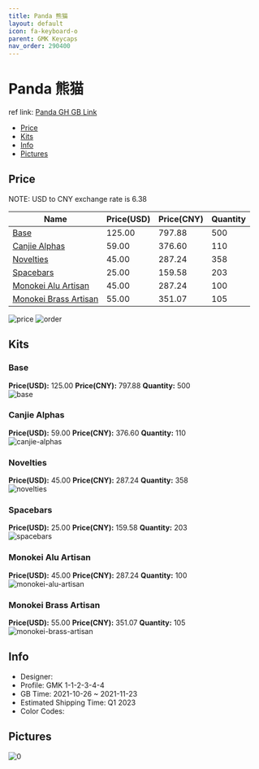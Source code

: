 ```yaml
---
title: Panda 熊猫
layout: default
icon: fa-keyboard-o
parent: GMK Keycaps
nav_order: 290400
---
```


# Panda 熊猫

ref link: [Panda GH GB Link](https://geekhack.org/index.php?topic=115099.0)

* [Price](#price)
* [Kits](#kits)
* [Info](#info)
* [Pictures](#pictures)

## Price

NOTE: USD to CNY exchange rate is 6.38

| Name          | Price(USD)   |  Price(CNY) | Quantity |
| ------------- | ------------ |  ---------- | -------- |
|[Base](#base)|125.00|797.88|500|
|[Canjie Alphas](#canjie-alphas)|59.00|376.60|110|
|[Novelties](#novelties)|45.00|287.24|358|
|[Spacebars](#spacebars)|25.00|159.58|203|
|[Monokei Alu Artisan](#monokei-alu-artisan)|45.00|287.24|100|
|[Monokei Brass Artisan](#monokei-brass-artisan)|55.00|351.07|105|

<img src="{{ 'assets/images/gmk-keycaps/Panda/price.png' | relative_url }}" alt="price" class="image featured">
<img src="{{ 'assets/images/gmk-keycaps/Panda/order.png' | relative_url }}" alt="order" class="image featured">

## Kits
### Base  
**Price(USD):** 125.00	**Price(CNY):** 797.88	**Quantity:** 500  
<img src="{{ 'assets/images/gmk-keycaps/Panda/kits_pics/base.jpg' | relative_url }}" alt="base" class="image featured">

### Canjie Alphas  
**Price(USD):** 59.00	**Price(CNY):** 376.60	**Quantity:** 110  
<img src="{{ 'assets/images/gmk-keycaps/Panda/kits_pics/canjie-alphas.jpg' | relative_url }}" alt="canjie-alphas" class="image featured">

### Novelties  
**Price(USD):** 45.00	**Price(CNY):** 287.24	**Quantity:** 358  
<img src="{{ 'assets/images/gmk-keycaps/Panda/kits_pics/novelties.png' | relative_url }}" alt="novelties" class="image featured">

### Spacebars  
**Price(USD):** 25.00	**Price(CNY):** 159.58	**Quantity:** 203  
<img src="{{ 'assets/images/gmk-keycaps/Panda/kits_pics/spacebars.jpg' | relative_url }}" alt="spacebars" class="image featured">

### Monokei Alu Artisan  
**Price(USD):** 45.00	**Price(CNY):** 287.24	**Quantity:** 100  
<img src="{{ 'assets/images/gmk-keycaps/Panda/kits_pics/monokei-alu-artisan.png' | relative_url }}" alt="monokei-alu-artisan" class="image featured">

### Monokei Brass Artisan  
**Price(USD):** 55.00	**Price(CNY):** 351.07	**Quantity:** 105  
<img src="{{ 'assets/images/gmk-keycaps/Panda/kits_pics/monokei-brass-artisan.png' | relative_url }}" alt="monokei-brass-artisan" class="image featured">

## Info
* Designer:   
* Profile: GMK 1-1-2-3-4-4  
* GB Time: 2021-10-26 ~ 2021-11-23  
* Estimated Shipping Time: Q1 2023  
* Color Codes:  


## Pictures  
<img src="{{ 'assets/images/gmk-keycaps/Panda/rendering_pics/0.jpg' | relative_url }}" alt="0" class="image featured">
